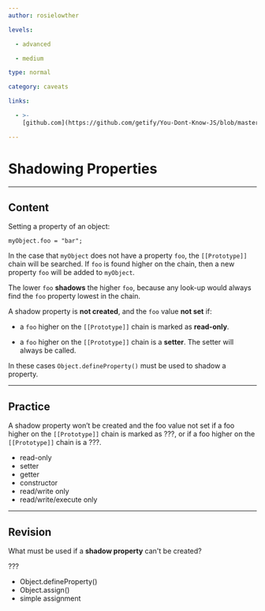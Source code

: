 ```yaml
---
author: rosielowther

levels:

  - advanced

  - medium

type: normal

category: caveats

links:

  - >-
    [github.com](https://github.com/getify/You-Dont-Know-JS/blob/master/this%20&%20object%20prototypes/ch5.md){website}

---
```

# Shadowing Properties

---
## Content

Setting a property of an object:
```
myObject.foo = "bar";
```
In the case that `myObject` does not have a property `foo`, the `[[Prototype]]` chain will be searched. If `foo` is found higher on the chain, then a new property `foo` will be added to `myObject`. 

The lower `foo` **shadows** the higher `foo`, because any look-up would always find the `foo` property lowest in the chain. 

A shadow property is **not created**, and the `foo` value **not set** if:


* a `foo` higher on the `[[Prototype]]` chain is marked as **read-only**. 

* a `foo` higher on the `[[Prototype]]` chain is a **setter**. The setter will always be called. 

In these cases `Object.defineProperty()` must be used to shadow a property.

---
## Practice

A shadow property won’t be created and the foo value not set if a foo higher on the `[[Prototype]]` chain is marked as ???, or if a foo higher on the `[[Prototype]]` chain is a ???.

* read-only
* setter
* getter
* constructor
* read/write only
* read/write/execute only

---
## Revision

What must be used if a **shadow property** can't be created?

???

* Object.defineProperty()
* Object.assign()
* simple assignment
